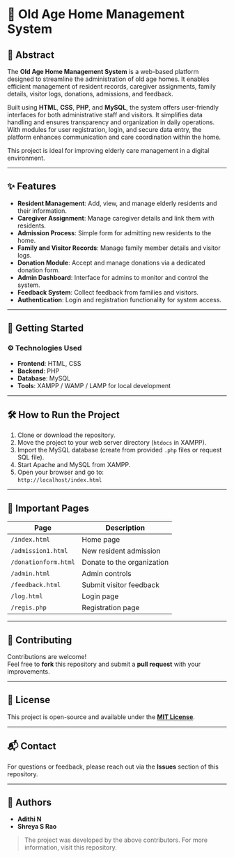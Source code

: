 # 🏡 Old Age Home Management System

## 📄 Abstract

The **Old Age Home Management System** is a web-based platform designed to streamline the administration of old age homes. It enables efficient management of resident records, caregiver assignments, family details, visitor logs, donations, admissions, and feedback.

Built using **HTML**, **CSS**, **PHP**, and **MySQL**, the system offers user-friendly interfaces for both administrative staff and visitors. It simplifies data handling and ensures transparency and organization in daily operations. With modules for user registration, login, and secure data entry, the platform enhances communication and care coordination within the home.

This project is ideal for improving elderly care management in a digital environment.

---

## ✨ Features

- **Resident Management**: Add, view, and manage elderly residents and their information.  
- **Caregiver Assignment**: Manage caregiver details and link them with residents.  
- **Admission Process**: Simple form for admitting new residents to the home.  
- **Family and Visitor Records**: Manage family member details and visitor logs.  
- **Donation Module**: Accept and manage donations via a dedicated donation form.  
- **Admin Dashboard**: Interface for admins to monitor and control the system.  
- **Feedback System**: Collect feedback from families and visitors.  
- **Authentication**: Login and registration functionality for system access.  

---

## 🚀 Getting Started

### ⚙️ Technologies Used

- **Frontend**: HTML, CSS  
- **Backend**: PHP  
- **Database**: MySQL  
- **Tools**: XAMPP / WAMP / LAMP for local development  

---

## 🛠️ How to Run the Project

1. Clone or download the repository.
2. Move the project to your web server directory (`htdocs` in XAMPP).
3. Import the MySQL database (create from provided `.php` files or request SQL file).
4. Start Apache and MySQL from XAMPP.
5. Open your browser and go to:  
   `http://localhost/index.html`

---

## 📌 Important Pages

| Page                 | Description                          |
|----------------------|--------------------------------------|
| `/index.html`        | Home page                            |
| `/admission1.html`   | New resident admission               |
| `/donationform.html` | Donate to the organization           |
| `/admin.html`        | Admin controls                       |
| `/feedback.html`     | Submit visitor feedback              |
| `/log.html`          | Login page                           |
| `/regis.php`         | Registration page                    |

---

## 🤝 Contributing

Contributions are welcome!  
Feel free to **fork** this repository and submit a **pull request** with your improvements.

---

## 📜 License

This project is open-source and available under the **[MIT License](LICENSE)**.

---

## 📬 Contact

For questions or feedback, please reach out via the **Issues** section of this repository.

---

## 👥 Authors

- **Adithi N**  
- **Shreya S Rao**

> The project was developed by the above contributors. For more information, visit this repository.

